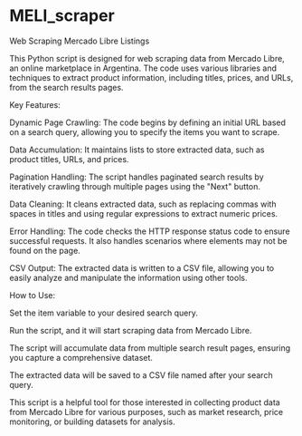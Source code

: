# MELI_scraper
Web Scraping Mercado Libre Listings

This Python script is designed for web scraping data from Mercado Libre, an online marketplace in Argentina. The code uses various libraries and techniques to extract product information, including titles, prices, and URLs, from the search results pages.

Key Features:

Dynamic Page Crawling: The code begins by defining an initial URL based on a search query, allowing you to specify the items you want to scrape.

Data Accumulation: It maintains lists to store extracted data, such as product titles, URLs, and prices.

Pagination Handling: The script handles paginated search results by iteratively crawling through multiple pages using the "Next" button.

Data Cleaning: It cleans extracted data, such as replacing commas with spaces in titles and using regular expressions to extract numeric prices.

Error Handling: The code checks the HTTP response status code to ensure successful requests. It also handles scenarios where elements may not be found on the page.

CSV Output: The extracted data is written to a CSV file, allowing you to easily analyze and manipulate the information using other tools.

How to Use:

Set the item variable to your desired search query.

Run the script, and it will start scraping data from Mercado Libre.

The script will accumulate data from multiple search result pages, ensuring you capture a comprehensive dataset.

The extracted data will be saved to a CSV file named after your search query.

This script is a helpful tool for those interested in collecting product data from Mercado Libre for various purposes, such as market research, price monitoring, or building datasets for analysis.
